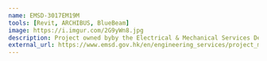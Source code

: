 ```yaml
---
name: EMSD-3017EM19M
tools: [Revit, ARCHIBUS, BlueBeam]
image: https://i.imgur.com/2G9yWn8.jpg
description: Project owned byby the Electrical & Mechanical Services Department. Verification, Alternation and Reconstruction of Building Information Modelling (BIM) Models & Asset Information Inputting and Tagging Works at Hong Kong Children’s Hospital.
external_url: https://www.emsd.gov.hk/en/engineering_services/project_management_consultancy/highlights_of_work/bim_am/
---
```

